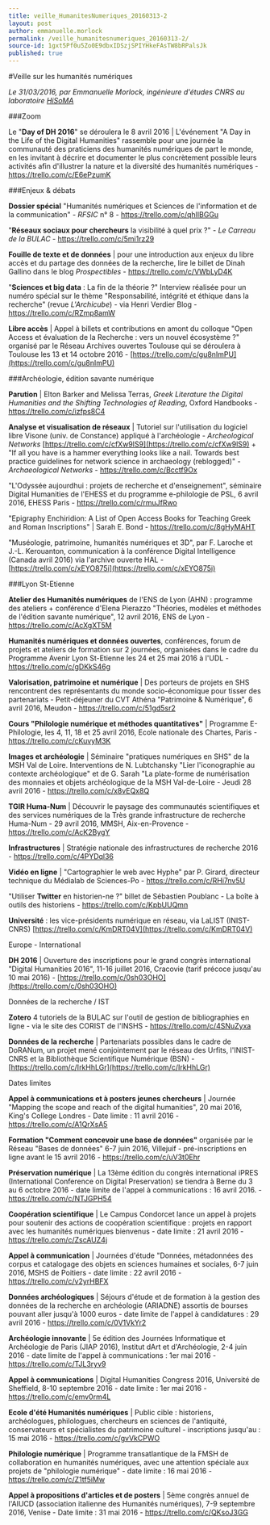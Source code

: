 ```yaml
---
title: veille_HumanitesNumeriques_20160313-2
layout: post
author: emmanuelle.morlock
permalink: /veille_humanitesnumeriques_20160313-2/
source-id: 1gxt5Pf0u5Zo0E9dbxIDSzjSPIYHkeFAsTW8bRPalsJk
published: true
---
```

#Veille sur les humanités numériques

*Le 31/03/2016, par Emmanuelle Morlock, ingénieure d'études CNRS au laboratoire [HiSoMA]([http://www.hisoma.mom.fr](http://www.hisoma.mom.fr))*

###Zoom

Le "**Day of DH 2016**" se déroulera le 8 avril 2016 | L'événement "A Day in the Life of the Digital Humanities" rassemble pour une journée la communauté des praticiens des humanités numériques de part le monde, en les invitant à décrire et documenter le plus concrètement possible leurs activités afin d'illustrer la nature et la diversité des humanités numériques - https://trello.com/c/E6ePzumK

###Enjeux & débats

**Dossier spécial** "Humanités numériques et Sciences de l'information et de la communication" - *RFSIC* n° 8 - https://trello.com/c/qhlIBGGu

"**Réseaux sociaux pour chercheurs** la visibilité à quel prix ?" - *Le Carreau de la BULAC* - https://trello.com/c/5mi1rz29

**Fouille de texte et de données** | pour une introduction aux enjeux du libre accès et du partage des données de la recherche, lire le billet de Dinah Gallino dans le blog *Prospectibles* - https://trello.com/c/VWbLyD4K

"**Sciences et big data** : La fin de la théorie ?" Interview réalisée pour un numéro spécial sur le thème "Responsabilité, intégrité et éthique dans la recherche" (revue *L'Archicube*) - via Henri Verdier Blog - https://trello.com/c/RZmp8amW

**Libre accès** | Appel à billets et contributions en amont du colloque "Open Access et évaluation de la Recherche : vers un nouvel écosystème ?" organisé par le Réseau Archives ouvertes Toulouse qui se déroulera à Toulouse les 13 et 14 octobre 2016 - [https://trello.com/c/gu8nImPU](https://trello.com/c/gu8nImPU)

###Archéologie, édition savante numérique

**Parution** | Elton Barker and Melissa Terras, *Greek Literature the Digital Humanities and the Shifting Technologies of Reading*, Oxford Handbooks - https://trello.com/c/izfps8C4

**Analyse et visualisation de réseaux** | Tutoriel sur l'utilisation du logiciel libre Visone (univ. de Constance) appliqué à l'archéologie - *Archeological Networks* [https://trello.com/c/cfXw9lS9](https://trello.com/c/cfXw9lS9) + "If all you have is a hammer everything looks like a nail. Towards best practice guidelines for network science in archaeology (reblogged)" - *Archaeological Networks* - https://trello.com/c/Bcctf9Ox

"L'Odyssée aujourdhui : projets de recherche et d'enseignement", séminaire Digital Humanities de l'EHESS et du programme e-philologie de PSL, 6 avril 2016, EHESS Paris - https://trello.com/c/rmuJfRwo

"Epigraphy Enchiridion: A List of Open Access Books for Teaching Greek and Roman Inscriptions" | Sarah E. Bond - https://trello.com/c/8gHyMAHT

"Muséologie, patrimoine, humanités numériques et 3D", par F. Laroche et J.-L. Kerouanton, communication à la conférence Digital Intelligence (Canada avril 2016) via l'archive ouverte HAL - [https://trello.com/c/xEYO875i](https://trello.com/c/xEYO875i)

###Lyon St-Etienne

**Atelier des Humanités numériques** de l'ENS de Lyon (AHN) : programme des ateliers + conférence d'Elena Pierazzo "Théories, modèles et méthodes de l'édition savante numérique", 12 avril 2016, ENS de Lyon - https://trello.com/c/AcXgXT5M

**Humanités numériques et données ouvertes**, conférences, forum de projets et ateliers de formation sur 2 journées, organisées dans le cadre du Programme Avenir Lyon St-Etienne les 24 et 25 mai 2016 à l'UDL - https://trello.com/c/gDKkS46g

**Valorisation, patrimoine et numérique** | Des porteurs de projets en SHS rencontrent des représentants du monde socio-économique pour tisser des partenariats - Petit-déjeuner du CVT Athéna "Patrimoine & Numérique", 6 avril 2016, Meudon - https://trello.com/c/51gd5sr2

**Cours "Philologie numérique et méthodes quantitatives"** | Programme E-Philologie, les 4, 11, 18 et 25 avril 2016, Ecole nationale des Chartes, Paris - https://trello.com/c/cKuvyM3K

**Images et archéologie** | Séminaire "pratiques numériques en SHS" de la MSH Val de Loire. Interventions de N. Lubtchansky "Lier l'iconographie au contexte archéologique" et de G. Sarah "La plate-forme de numérisation des monnaies et objets archéologique de la MSH Val-de-Loire - Jeudi 28 avril 2016 - https://trello.com/c/x8vEQx8Q

**TGIR Huma-Num** | Découvrir le paysage des communautés scientifiques et des services numériques de la Très grande infrastructure de recherche Huma-Num - 29 avril 2016, MMSH, Aix-en-Provence - https://trello.com/c/AcK2BygY

**Infrastructures** | Stratégie nationale des infrastructures de recherche 2016 - https://trello.com/c/4PYDql36

**Vidéo en ligne** | "Cartographier le web avec Hyphe" par P. Girard, directeur technique du Médialab de Sciences-Po - https://trello.com/c/RHi7nv5U

"Utiliser **Twitter** en historien-ne ?" billet de Sébastien Poublanc - La boîte à outils des historiens - https://trello.com/c/KpbUUQmn

**Université** : les vice-présidents numérique en réseau, via LaLIST (INIST-CNRS) [https://trello.com/c/KmDRT04V](https://trello.com/c/KmDRT04V)

Europe - International

**DH 2016** | Ouverture des inscriptions pour le grand congrès international "Digital Humanities 2016", 11-16 juillet 2016, Cracovie (tarif précoce jusqu'au 10 mai 2016) - [https://trello.com/c/0sh03OHO](https://trello.com/c/0sh03OHO)

Données de la recherche / IST

**Zotero** 4 tutoriels de la BULAC sur l'outil de gestion de bibliographies en ligne - via le site des CORIST de l'INSHS - https://trello.com/c/4SNuZyxa 

**Données de la recherche** | Partenariats possibles dans le cadre de DoRANum, un projet mené conjointement par le réseau des Urfits, l'INIST-CNRS et la Bibliothèque Scientifique Numérique (BSN) - [https://trello.com/c/IrkHhLGr](https://trello.com/c/IrkHhLGr)

Dates limites

**Appel à communications et à posters jeunes chercheurs** | Journée "Mapping the scope and reach of the digital humanities", 20 mai 2016, King's College Londres - Date limite : 11 avril 2016 - https://trello.com/c/A1QrXsA5

**Formation "Comment concevoir une base de données"** organisée par le Réseau "Bases de données" 6-7 juin 2016, Villejuif - pré-inscriptions en ligne avant le 15 avril 2016 - https://trello.com/c/uV3t0Ehr

**Préservation numérique** | La 13ème édition du congrès international iPRES (International Conference on Digital Preservation) se tiendra à Berne du 3 au 6 octobre 2016 - date limite de l'appel à communications : 16 avril 2016. - https://trello.com/c/NTJGPH54

**Coopération scientifique** | Le Campus Condorcet lance un appel à projets pour soutenir des actions de coopération scientifique : projets en rapport avec les humanités numériques bienvenus - date limite : 21 avril 2016 - https://trello.com/c/ZscAUZ4j

**Appel à communication** | Journées d'étude "Données, métadonnées des corpus et catalogage des objets en sciences humaines et sociales, 6-7 juin 2016, MSHS de Poitiers - date limite : 22 avril 2016 - https://trello.com/c/v2yrHBFX

**Données archéologiques** | Séjours d'étude et de formation à la gestion des données de la recherche en archéologie (ARIADNE) assortis de bourses pouvant aller jusqu'à 1000 euros - date limite de l'appel à candidatures : 29 avril 2016 - https://trello.com/c/0V1VkYr2

**Archéologie innovante** | 5e édition des Journées Informatique et Archéologie de Paris (JIAP 2016), Institut dArt et d'Archéologie, 2-4 juin 2016 - date limite de l'appel à communications : 1er mai 2016 - https://trello.com/c/TJL3ryv9

**Appel à communications** | Digital Humanities Congress 2016, Université de Sheffield, 8-10 septembre 2016 - date limite : 1er mai 2016 - https://trello.com/c/emv0rm4L

**Ecole d'été Humanités numériques** | Public cible : historiens, archéologues, philologues, chercheurs en sciences de l'antiquité, conservateurs et spécialistes du patrimoine culturel - inscriptions jusqu'au : 15 mai 2016 - https://trello.com/c/gvVkCPWO

**Philologie numérique** | Programme transatlantique de la FMSH de collaboration en humanités numériques, avec une attention spéciale aux projets de "philologie numérique" - date limite : 16 mai 2016 - https://trello.com/c/Z1tf5iMw

**Appel à propositions d'articles et de posters** | 5ème congrès annuel de l'AIUCD (association italienne des Humanités numériques), 7-9 septembre 2016, Venise - Date limite : 31 mai 2016 - https://trello.com/c/QKsoJ3GG

